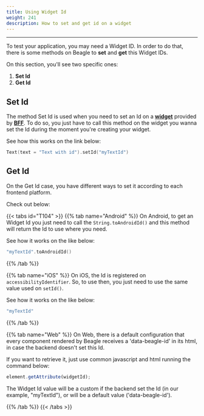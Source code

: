 ```yaml
---
title: Using Widget Id
weight: 241
description: How to set and get id on a widget
---
```


---

To test your application, you may need a Widget ID. In order to do that, there is some methods on Beagle to **set** and **get** this Widget IDs.

On this section, you'll see two specific ones:

1. **Set Id**
2. **Get Id**

## Set Id

The method Set Id is used when you need to set an Id on a [**widget**](/api/widget) provided by [**BFF**](/key-concepts#backend-for-frontend). To do so, you just have to call this method on the widget you wanna set the Id during the moment you're creating your widget.

See how this works on the link below:

```kotlin
Text(text = "Text with id").setId("myTextId")
```

## Get Id

On the Get Id case, you have different ways to set it according to each frontend platform.

Check out below:

{{< tabs id="T104" >}}
{{% tab name="Android" %}}
On Android, to get an Widget Id you just need to call the `String.toAndroidId()` and this method will return the Id to use where you need.

See how it works on the like below:

```kotlin
"myTextId".toAndroidId()
```

{{% /tab %}}

{{% tab name="iOS" %}}
On iOS, the Id is registered on `accessibilityIdentifier`. So, to use then, you just need to use the same value used on `setId()`.

See how it works on the like below:

```swift
"myTextId"
```

{{% /tab %}}

{{% tab name="Web" %}}
On Web, there is a default configuration that every component rendered by Beagle receives a 'data-beagle-id' in its html, in case the backend doesn't set this Id.

If you want to retrieve it, just use common javascript and html running the command below:

```javascript
element.getAttribute(widgetId);
```

The Widget Id value will be a custom if the backend set the Id \(in our example, "myTextId"\), or will be a default value \('data-beagle-id'\).

{{% /tab %}}
{{< /tabs >}}
